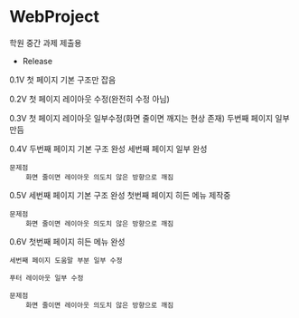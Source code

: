 # WebProject
학원 중간 과제 제출용

- Release

0.1V
    첫 페이지 기본 구조만 잡음

0.2V
    첫 페이지 레이아웃 수정(완전히 수정 아님)

0.3V
    첫 페이지 레이아웃 일부수정(화면 줄이면 깨지는 현상 존재)
    두번째 페이지 일부 만듬

0.4V
    두번째 페이지 기본 구조 완성
    세번째 페이지 일부 완성

    문제점
        화면 줄이면 레이아웃 의도치 않은 방향으로 깨짐

0.5V
    세번째 페이지 기본 구조 완성
    첫번째 페이지 히든 메뉴 제작중

    문제점
        화면 줄이면 레이아웃 의도치 않은 방향으로 깨짐
        
0.6V
    첫번째 페이지 히든 메뉴 완성

    세번째 페이지 도움말 부분 일부 수정
    
    푸터 레이아웃 일부 수정

    문제점
        화면 줄이면 레이아웃 의도치 않은 방향으로 깨짐